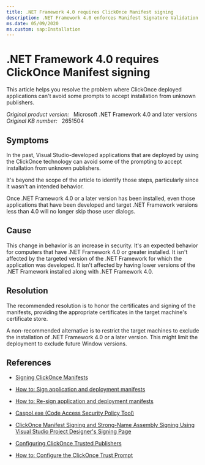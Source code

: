 ```yaml
---
title: .NET Framework 4.0 requires ClickOnce Manifest signing
description: .NET Framework 4.0 enforces Manifest Signature Validation for ClickOnce deployed applications.
ms.date: 05/09/2020
ms.custom: sap:Installation
---
```

# .NET Framework 4.0 requires ClickOnce Manifest signing

This article helps you resolve the problem where ClickOnce deployed applications can't avoid some prompts to accept installation from unknown publishers.

_Original product version:_ &nbsp; Microsoft .NET Framework 4.0 and later versions  
_Original KB number:_ &nbsp; 2651504

## Symptoms

In the past, Visual Studio-developed applications that are deployed by using the ClickOnce technology can avoid some of the prompting to accept installation from unknown publishers.

It's beyond the scope of the article to identify those steps, particularly since it wasn't an intended behavior.

Once .NET Framework 4.0 or a later version has been installed, even those applications that have been developed and target .NET Framework versions less than 4.0 will no longer skip those user dialogs.

## Cause

This change in behavior is an increase in security. It's an expected behavior for computers that have .NET Framework 4.0 or greater installed. It isn't affected by the targeted version of the .NET Framework for which the application was developed. It isn't affected by having lower versions of the .NET Framework installed along with .NET Framework 4.0.

## Resolution

The recommended resolution is to honor the certificates and signing of the manifests, providing the appropriate certificates in the target machine's certificate store.

A non-recommended alternative is to restrict the target machines to exclude the installation of .NET Framework 4.0 or a later version. This might limit the deployment to exclude future Window versions.

## References

- [Signing ClickOnce Manifests](/previous-versions/zfz60ccf(v=vs.90))

- [How to: Sign application and deployment manifests](/visualstudio/ide/how-to-sign-application-and-deployment-manifests)

- [How to: Re-sign application and deployment manifests](/visualstudio/deployment/how-to-re-sign-application-and-deployment-manifests)

- [Caspol.exe (Code Access Security Policy Tool)](/dotnet/framework/tools/caspol-exe-code-access-security-policy-tool)  

- [ClickOnce Manifest Signing and Strong-Name Assembly Signing Using Visual Studio Project Designer's Signing Page](/previous-versions/aa730868(v=vs.80))

- [Configuring ClickOnce Trusted Publishers](/previous-versions/dotnet/articles/ms996418(v=msdn.10))

- [How to: Configure the ClickOnce Trust Prompt](/previous-versions/visualstudio/visual-studio-2008/cc176048(v=vs.90))
